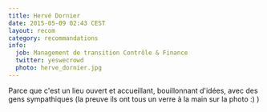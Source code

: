 ```yaml
---
title: Hervé Dornier
date: 2015-05-09 02:43 CEST
layout: recom
category: recommandations
info:
  job: Management de transition Contrôle & Finance
  twitter: yeswecrowd
  photo: herve_dornier.jpg
---
```


Parce que c'est un lieu ouvert et accueillant, bouillonnant d'idées, avec des gens sympathiques (la preuve ils ont tous un verre à la main sur la photo :) )